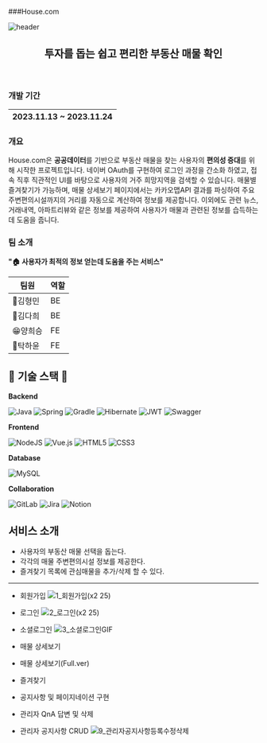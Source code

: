 ###House.com




![header](https://capsule-render.vercel.app/api?type=waving&color=gradient&height=180&section=header&text=House.com&fontSize=32&animation=fadeIn&fontAlignY=36&fontColor=ffffff)

<h2 align="center">
투자를 돕는 쉽고 편리한 부동산 매물 확인
</h2>
<br>

### 개발 기간

| 2023.11.13 ~ 2023.11.24 |
| ----------------------- |

### 개요

House.com은 **공공데이터**를 기반으로 부동산 매물을 찾는 사용자의 **편의성 증대**를 위해 시작한 프로젝트입니다. 네이버 OAuth를 구현하여 로그인 과정을 간소화 하였고, 접속 직후 직관적인 UI를 바탕으로 사용자의 거주 희망지역을 검색할 수 있습니다. 매물별 즐겨찾기가 가능하며, 매물 상세보기 페이지에서는 카카오맵API 결과를 파싱하여 주요 주변편의시설까지의 거리를 자동으로 계산하여 정보를 제공합니다. 이외에도 관련 뉴스, 거래내역, 아파트리뷰와 같은 정보를 제공하여 사용자가 매물과 관련된 정보를 습득하는데 도움을 줍니다.

### 팀 소개

**"🏠 사용자가 최적의 정보 얻는데 도움을 주는 서비스"**

| 팀원    | 역할      |
| ------- | --------- |
| 👼김형민 | BE        |
| 👶김다희 | BE        |
| 😁양희승 | FE        |
| 👩탁하윤 | FE        |

## 🔨 기술 스택 🔨

**Backend**

![Java](https://img.shields.io/badge/java-%23ED8B00.svg?style=for-the-badge&logo=openjdk&logoColor=white)
![Spring](https://img.shields.io/badge/spring-%236DB33F.svg?style=for-the-badge&logo=spring&logoColor=white)
![Gradle](https://img.shields.io/badge/Gradle-02303A.svg?style=for-the-badge&logo=Gradle&logoColor=white)
![Hibernate](https://img.shields.io/badge/Hibernate-59666C?style=for-the-badge&logo=Hibernate&logoColor=white)
![JWT](https://img.shields.io/badge/JWT-black?style=for-the-badge&logo=JSON%20web%20tokens)
![Swagger](https://img.shields.io/badge/-Swagger-%23Clojure?style=for-the-badge&logo=swagger&logoColor=white)

**Frontend**

![NodeJS](https://img.shields.io/badge/node.js-6DA55F?style=for-the-badge&logo=node.js&logoColor=white)
![Vue.js](https://img.shields.io/badge/vuejs-%2335495e.svg?style=for-the-badge&logo=vuedotjs&logoColor=%234FC08D)
![HTML5](https://img.shields.io/badge/html5-%23E34F26.svg?style=for-the-badge&logo=html5&logoColor=white)
![CSS3](https://img.shields.io/badge/css3-%231572B6.svg?style=for-the-badge&logo=css3&logoColor=white)

**Database**

![MySQL](https://img.shields.io/badge/mysql-4479A1?style=for-the-badge&logo=mysql&logoColor=white)


**Collaboration**

![GitLab](https://img.shields.io/badge/gitlab-%23181717.svg?style=for-the-badge&logo=gitlab&logoColor=white)
![Jira](https://img.shields.io/badge/jira-%230A0FFF.svg?style=for-the-badge&logo=jira&logoColor=white)
![Notion](https://img.shields.io/badge/Notion-%23000000.svg?style=for-the-badge&logo=notion&logoColor=white)



## 서비스 소개

- 사용자의 부동산 매물 선택을 돕는다.
- 각각의 매물 주변편의시설 정보를 제공한다.
- 즐겨찾기 목록에 관심매물을 추가/삭제 할 수 있다.


---

- 회원가입
![1_회원가입(x2 25)](https://github.com/user-attachments/assets/6dee8c83-0984-4601-ab52-1deab72ef222)

- 로그인
![2_로그인(x2 25)](https://github.com/user-attachments/assets/cd03c3b2-237c-4766-85a1-ae74263fd374)

- 소셜로그인
![3_소셜로그인GIF](https://github.com/user-attachments/assets/f8e5024a-4343-47ce-a0f4-3191dcb7817e)

- 매물 상세보기

- 매물 상세보기(Full.ver)

- 즐겨찾기

- 공지사항 및 페이지네이션 구현

- 관리자 QnA 답변 및 삭제

- 관리자 공지사항 CRUD
![9_관리자공지사항등록수정삭제](https://github.com/user-attachments/assets/660dfae4-bb53-42a1-adef-d4c24f2ef4dc)
